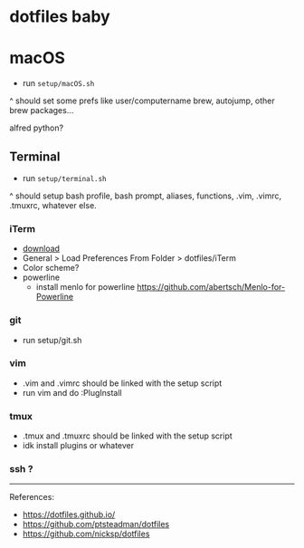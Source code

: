 # dotfiles baby

# macOS

- run `setup/macOS.sh`

^ should set some prefs like user/computername
brew, autojump, other brew packages...

alfred
python?


## Terminal

- run `setup/terminal.sh`

^ should setup bash profile, bash prompt, aliases, functions,
.vim, .vimrc, .tmuxrc, whatever else.

### iTerm
- [download](https://www.iterm2.com/version3.html)
- General > Load Preferences From Folder > dotfiles/iTerm
- Color scheme?
- powerline
  - install menlo for powerline https://github.com/abertsch/Menlo-for-Powerline


### git

- run setup/git.sh

### vim

- .vim and .vimrc should be linked with the setup script
- run vim and do :PlugInstall

### tmux

- .tmux and .tmuxrc should be linked with the setup script
- idk install plugins or whatever

### ssh ?

-------

References:

- https://dotfiles.github.io/
- https://github.com/ptsteadman/dotfiles
- https://github.com/nicksp/dotfiles

